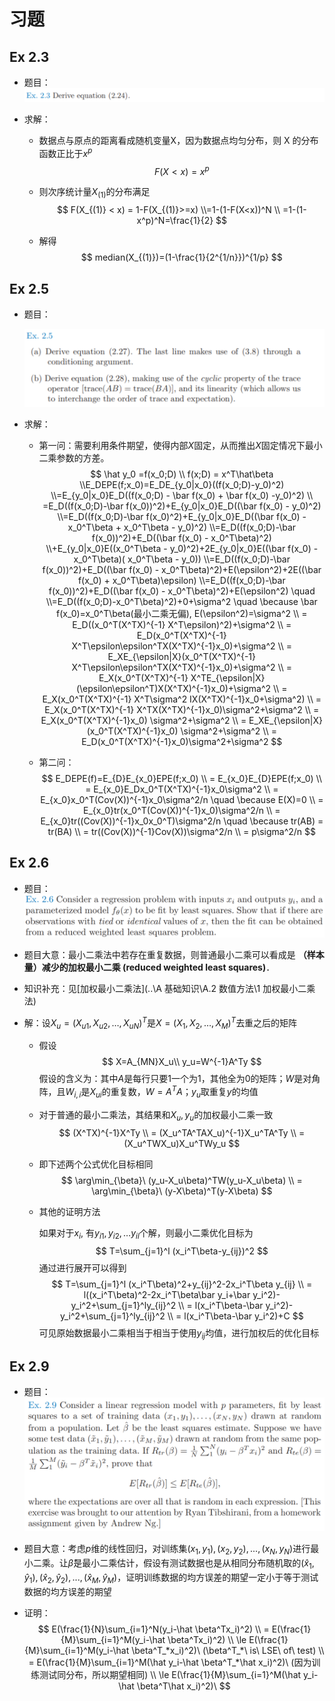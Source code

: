 # 习题
## Ex 2.3

* 题目：![1613839604709](assets/1613839604709.png)

* 求解：

  * 数据点与原点的距离看成随机变量X，因为数据点均匀分布，则 X 的分布函数正比于$x^p$
    $$
    F(X<x)=x^p
    $$

  * 则次序统计量$X_{(1)}$的分布满足
    $$
    F(X_{(1)} < x) = 1-F(X_{(1)}>=x)
    \\=1-(1-F(X<x))^N
    \\ =1-(1-x^p)^N=\frac{1}{2}
    $$

  * 解得
    $$
    median(X_{(1)})=(1-\frac{1}{2^{1/n}})^{1/p}
    $$



## Ex 2.5

* 题目：

  ![1613839708096](assets/1613839708096.png)

* 求解：

  * 第一问：需要利用条件期望，使得内部$X​$固定，从而推出$X​$固定情况下最小二乘参数的方差。
    $$
    \hat y_0 =f(x_0;D)
    \\ f(x;D) = x^T\hat\beta
    \\E_DEPE(f;x_0)=E_DE_{y_0|x_0}((f(x_0;D)-y_0)^2)
    \\=E_{y_0|x_0}E_D((f(x_0;D) - \bar f(x_0) + \bar f(x_0) -y_0)^2) 
    \\ =E_D((f(x_0;D)-\bar f(x_0))^2)+E_{y_0|x_0}E_D((\bar f(x_0) - y_0)^2)
    \\=E_D((f(x_0;D)-\bar f(x_0)^2)+E_{y_0|x_0}E_D((\bar f(x_0) - x_0^T\beta + x_0^T\beta - y_0)^2)
    \\=E_D((f(x_0;D)-\bar f(x_0))^2)+E_D((\bar f(x_0) -  x_0^T\beta)^2)
    \\+E_{y_0|x_0}E((x_0^T\beta - y_0)^2)+2E_{y_0|x_0}E((\bar f(x_0) -  x_0^T\beta)( x_0^T\beta - y_0))
    \\=E_D((f(x_0;D)-\bar f(x_0))^2)+E_D((\bar f(x_0) -  x_0^T\beta)^2)+E(\epsilon^2)+2E((\bar f(x_0) +  x_0^T\beta)\epsilon)
    \\=E_D((f(x_0;D)-\bar f(x_0))^2)+E_D((\bar f(x_0) -  x_0^T\beta)^2)+E(\epsilon^2) \quad 
    \\=E_D((f(x_0;D)-x_0^T\beta)^2)+0+\sigma^2 \quad \because \bar f(x_0)=x_0^T\beta(最小二乘无偏), E(\epsilon^2)=\sigma^2 
    \\ = E_D((x_0^T(X^TX)^{-1} X^T\epsilon)^2)+\sigma^2
    \\ = E_D(x_0^T(X^TX)^{-1} X^T\epsilon\epsilon^TX(X^TX)^{-1}x_0)+\sigma^2
    \\ = E_XE_{\epsilon|X}(x_0^T(X^TX)^{-1} X^T\epsilon\epsilon^TX(X^TX)^{-1}x_0)+\sigma^2
    \\ = E_X(x_0^T(X^TX)^{-1} X^TE_{\epsilon|X}(\epsilon\epsilon^T)X(X^TX)^{-1}x_0)+\sigma^2 
    \\ = E_X(x_0^T(X^TX)^{-1} X^T\sigma^2 IX(X^TX)^{-1}x_0+\sigma^2)
    \\ = E_X(x_0^T(X^TX)^{-1} X^TX(X^TX)^{-1}x_0)\sigma^2+\sigma^2
    \\ = E_X(x_0^T(X^TX)^{-1}x_0) \sigma^2+\sigma^2
    \\ = E_XE_{\epsilon|X}(x_0^T(X^TX)^{-1}x_0) \sigma^2+\sigma^2
    \\ = E_D(x_0^T(X^TX)^{-1}x_0)\sigma^2+\sigma^2
    $$

  * 第二问：
    $$
    E_DEPE(f)=E_{D}E_{x_0}EPE(f;x_0)
    \\ = E_{x_0}E_{D}EPE(f;x_0)
    \\ = E_{x_0}E_Dx_0^T(X^TX)^{-1}x_0\sigma^2  
    \\ = E_{x_0}x_0^T(Cov(X))^{-1}x_0\sigma^2/n \quad \because E(X)=0
    \\ = E_{x_0}tr(x_0^T(Cov(X))^{-1}x_0)\sigma^2/n
    \\ = E_{x_0}tr((Cov(X))^{-1}x_0x_0^T)\sigma^2/n \quad \because tr(AB) = tr(BA)
    \\ = tr((Cov(X))^{-1}Cov(X))\sigma^2/n
    \\ = p\sigma^2/n
    $$
    

## Ex 2.6

- 题目：![1610701007864](./assets/1610701007864.png)

- 题目大意：最小二乘法中若存在重复数据，则普通最小二乘可以看成是 **（样本量）减少的加权最小二乘 (reduced weighted least squares)**．

- 知识补充：见[加权最小二乘法](..\A 基础知识\A.2 数值方法\1 加权最小二乘法)

- 解：设$X_u=(X_{u1}, X_{u2},\dots,X_{uN})^T$是$X=(X_{1}, X_{2},\dots,X_{M})^T$去重之后的矩阵

  - 假设
    $$
    X=A_{MN}X_u\\
    y_u=W^{-1}A^Ty
    $$
    假设的含义为：其中$A$是每行只要1一个为1，其他全为0的矩阵；$W$是对角阵，且$W_{i,i}$是$X_{ui}$的重复数，$W=A^TA$；$y_u$取重复$y$的均值

  - 对于普通的最小二乘法，其结果和$X_u,y_u$的加权最小二乘一致
    $$
    (X^TX)^{-1}X^Ty
    \\ = (X_u^TA^TAX_u)^{-1}X_u^TA^Ty
    \\ = (X_u^TWX_u)X_u^TWy_u
    $$

  - 即下述两个公式优化目标相同
    $$
    \arg\min_{\beta}\ (y_u-X_u\beta)^TW(y_u-X_u\beta)
    \\ = \arg\min_{\beta}\ (y-X\beta)^T(y-X\beta)
    $$

  - 其他的证明方法

    如果对于$x_i$, 有$y_{i1},y_{i2},\dots y_{il}$个解，则最小二乘优化目标为
    $$
    T=\sum_{j=1}^l (x_i^T\beta-y_{ij})^2
    $$
    通过进行展开可以得到
    $$
    T=\sum_{j=1}^l (x_i^T\beta)^2+y_{ij}^2-2x_i^T\beta y_{ij}
    \\ = l((x_i^T\beta)^2-2x_i^T\beta\bar y_i+\bar y_i^2)-y_i^2+\sum_{j=1}^ly_{ij}^2
    \\ = l(x_i^T\beta-\bar y_i^2)-y_i^2+\sum_{j=1}^ly_{ij}^2
    \\ = l(x_i^T\beta-\bar y_i^2)+C
    $$
    可见原始数据最小二乘相当于相当于使用$y_{ij}$均值，进行加权后的优化目标

  

## Ex 2.9

* 题目：![1613842742062](assets/1613842742062.png)

* 题目大意：考虑$p$维的线性回归，对训练集$(x_1,y_1),(x_2,y_2),...,(x_N,y_N)$进行最小二乘。让$\hat \beta$是最小二乘估计，假设有测试数据也是从相同分布随机取的$(\hat x_1, \hat y_1),(\hat x_2, \hat y_2),...,(\hat x_M, \hat y_M)$，证明训练数据的均方误差的期望一定小于等于测试数据的均方误差的期望

* 证明：
  $$
  E(\frac{1}{N}\sum_{i=1}^N(y_i-\hat \beta^Tx_i)^2)
  \\ = E(\frac{1}{M}\sum_{i=1}^M(y_i-\hat \beta^Tx_i)^2)
  \\ \le E(\frac{1}{M}\sum_{i=1}^M(y_i-\hat \beta^T_*x_i)^2)\ (\beta^T_*\ is\ LSE\ of\ test) 
  \\ = E(\frac{1}{M}\sum_{i=1}^M(\hat y_i-\hat \beta^T_*\hat x_i)^2)\ (因为训练测试同分布，所以期望相同)
  \\ \le E(\frac{1}{M}\sum_{i=1}^M(\hat y_i-\hat \beta^T\hat x_i)^2)\
  $$
  